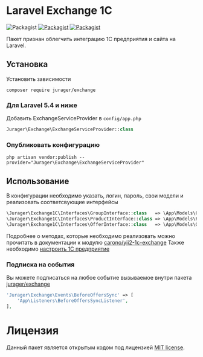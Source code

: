 # Laravel Exchange 1C
![Packagist](https://img.shields.io/packagist/l/jurager/exchange.svg?style=flat-square)
[![Packagist](https://img.shields.io/packagist/dt/jurager/exchange.svg?style=flat-square)](https://packagist.org/packages/jurager/exchange)
[![Packagist](https://img.shields.io/packagist/v/jurager/exchange.svg?style=flat-square)](https://packagist.org/packages/jurager/exchange)

Пакет признан облегчить интеграцию 1С предприятия и сайта на Laravel. 

## Установка
Установить зависимости
```
composer require jurager/exchange
```

### Для Laravel 5.4 и ниже 
Добавить ExchangeServiceProvider в `config/app.php`
```php
Jurager\Exchange\ExchangeServiceProvider::class
```
 
### Опубликовать конфигурацию
```
php artisan vendor:publish --provider="Jurager\Exchange\ExchangeServiceProvider"
```
 
## Использование
В конфигурации необходимо указать, логин, пароль, свои модели и реализовать соответсвующие интерфейсы
```php
\Jurager\Exchange1C\Interfaces\GroupInterface::class   => \App\Models\Category::class,
\Jurager\Exchange1C\Interfaces\ProductInterface::class => \App\Models\Product::class,
\Jurager\Exchange1C\Interfaces\OfferInterface::class   => \App\Models\Offer::class,
```
Подробнее о методах, которые необходимо реализовать можно прочитать в документации к модулю [carono/yii2-1c-exchange]((https://github.com/carono/yii2-1c-exchange#%D0%98%D0%BD%D1%82%D0%B5%D1%80%D1%84%D0%B5%D0%B9%D1%81%D1%8B))
Также необходимо [настроить 1С предприятие](https://github.com/carono/yii2-1c-exchange#%D0%9D%D0%B0%D1%81%D1%82%D1%80%D0%BE%D0%B9%D0%BA%D0%B0-1%D0%A1) 

### Подписка на события
Вы можете подписаться на любое событие вызываемое внутри пакета [jurager/exchange](https://github.com/jurager/exchange/tree/master/src/Events) 
```php
'Jurager\Exchange\Events\BeforeOffersSync' => [
    'App\Listeners\BeforeOffersSyncListener',
],
```

# Лицензия
Данный пакет является открытым кодом под лицензией [MIT license](LICENSE).

